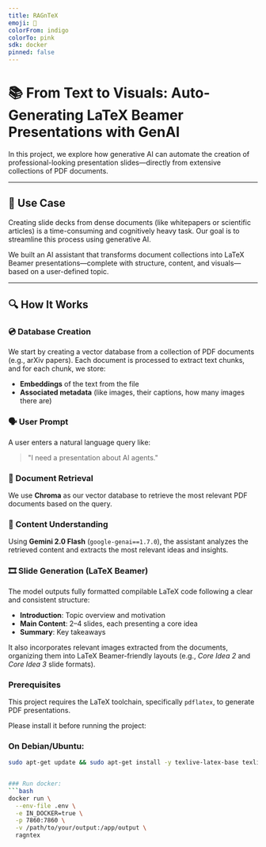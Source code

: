 ```yaml
---
title: RAGnTeX
emoji: 📄
colorFrom: indigo
colorTo: pink
sdk: docker
pinned: false
---
```


# 📚 From Text to Visuals: Auto-Generating LaTeX Beamer Presentations with GenAI

In this project, we explore how generative AI can automate the creation of professional-looking presentation slides—directly from extensive collections of PDF documents.

---

## 🧠 Use Case

Creating slide decks from dense documents (like whitepapers or scientific articles) is a time-consuming and cognitively heavy task. Our goal is to streamline this process using generative AI.

We built an AI assistant that transforms document collections into LaTeX Beamer presentations—complete with structure, content, and visuals—based on a user-defined topic.

---

## 🔍 How It Works

### 💿 Database Creation
We start by creating a vector database from a collection of PDF documents (e.g., arXiv papers). Each document is processed to extract text chunks, and for each chunk, we store:
* **Embeddings** of the text from the file
* **Associated metadata** (like images, their captions, how many images there are)

### 🗣️ User Prompt

A user enters a natural language query like:

> "I need a presentation about AI agents."

### 📄 Document Retrieval

We use **Chroma** as our vector database to retrieve the most relevant PDF documents based on the query.

### 🧠 Content Understanding

Using **Gemini 2.0 Flash** (`google-genai==1.7.0`), the assistant analyzes the retrieved content and extracts the most relevant ideas and insights.

### 🎞️ Slide Generation (LaTeX Beamer)

The model outputs fully formatted compilable LaTeX code following a clear and consistent structure:

- **Introduction**: Topic overview and motivation  
- **Main Content**: 2–4 slides, each presenting a core idea  
- **Summary**: Key takeaways  

It also incorporates relevant images extracted from the documents, organizing them into LaTeX Beamer-friendly layouts (e.g., *Core Idea 2* and *Core Idea 3* slide formats).

### Prerequisites

This project requires the LaTeX toolchain, specifically `pdflatex`, to generate PDF presentations.

Please install it before running the project:

### On Debian/Ubuntu:

```bash
sudo apt-get update && sudo apt-get install -y texlive-latex-base texlive-fonts-recommended texlive-latex-extra


### Run docker:
```bash
docker run \
  --env-file .env \
  -e IN_DOCKER=true \
  -p 7860:7860 \
  -v /path/to/your/output:/app/output \
  ragntex
